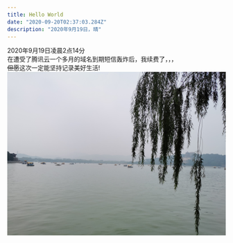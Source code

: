 ```yaml
---
title: Hello World
date: "2020-09-20T02:37:03.284Z"
description: "2020年9月19日，晴"
---
```


2020年9月19日凌晨2点14分  
在遭受了腾讯云一个多月的域名到期短信轰炸后，我续费了，，，  
<del>但愿</del>这次一定能坚持记录美好生活!  
![颐和园一角](./yiheyuan.jpeg)
